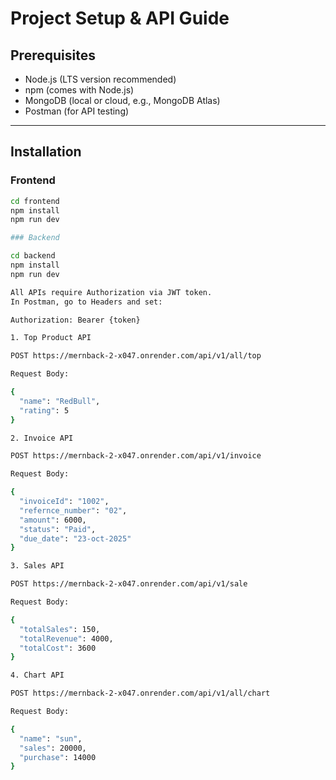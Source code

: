 # Project Setup & API Guide

## Prerequisites

- Node.js (LTS version recommended)
- npm (comes with Node.js)
- MongoDB (local or cloud, e.g., MongoDB Atlas)
- Postman (for API testing)

---

## Installation

### Frontend

```bash
cd frontend
npm install
npm run dev

### Backend

cd backend
npm install
npm run dev

All APIs require Authorization via JWT token.
In Postman, go to Headers and set:

Authorization: Bearer {token}

1. Top Product API

POST https://mernback-2-x047.onrender.com/api/v1/all/top

Request Body:

{
  "name": "RedBull",
  "rating": 5
}

2. Invoice API

POST https://mernback-2-x047.onrender.com/api/v1/invoice

Request Body:

{
  "invoiceId": "1002",
  "refernce_number": "02",
  "amount": 6000,
  "status": "Paid",
  "due_date": "23-oct-2025"
}

3. Sales API

POST https://mernback-2-x047.onrender.com/api/v1/sale

Request Body:

{
  "totalSales": 150,
  "totalRevenue": 4000,
  "totalCost": 3600
}

4. Chart API

POST https://mernback-2-x047.onrender.com/api/v1/all/chart

Request Body:

{
  "name": "sun",
  "sales": 20000,
  "purchase": 14000
}
```

